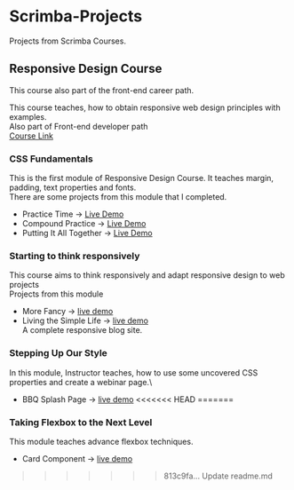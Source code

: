 # Scrimba-Projects

Projects from Scrimba Courses.

## Responsive Design Course

This course also part of the front-end career path.

This course teaches, how to obtain responsive web design principles with examples.\
Also part of Front-end developer path\
[Course Link](https://scrimba.com/learn/responsive)

### CSS Fundamentals

This is the first module of Responsive Design Course. It teaches margin, padding, text properties and fonts.\
There are some projects from this module that I completed.

- Practice Time -> [Live Demo](https://muhammedogz.github.io/Scrimba-Projects/Responsive-Design/CSS-Fundamentals/Practice-Time/)
- Compound Practice -> [Live Demo](https://muhammedogz.github.io/Scrimba-Projects/Responsive-Design/CSS-Fundamentals/Compound-Practice/)
- Putting It All Together -> [Live Demo](https://muhammedogz.github.io/Scrimba-Projects/Responsive-Design/CSS-Fundamentals/Putting-It-All-Together)

### Starting to think responsively

This course aims to think responsively and adapt responsive design to web projects\
Projects from this module

- More Fancy -> [live demo](https://muhammedogz.github.io/Scrimba-Projects/Responsive-Design/Starting-to-think-responsively/More-Fancy/)
- Living the Simple Life -> [live demo](https://muhammedogz.github.io/Scrimba-Projects/Responsive-Design/Starting-to-think-responsively/Living-The-Simple-Life/)\
    A complete responsive blog site.

### Stepping Up Our Style

In this module, Instructor teaches, how to use some uncovered CSS properties and create a webinar page.\

- BBQ Splash Page -> [live demo](https://muhammedogz.github.io/Scrimba-Projects/Responsive-Design/Stepping-up-our-style/BBQ-Splash/index.html)
<<<<<<< HEAD
=======

### Taking Flexbox to the Next Level

This module teaches advance flexbox techniques.

- Card Component -> [live demo](https://muhammedogz.github.io/Scrimba-Projects/Responsive-Design/Taking-Flexbox-to-Next-Level/)
>>>>>>> 813c9fa... Update readme.md
  